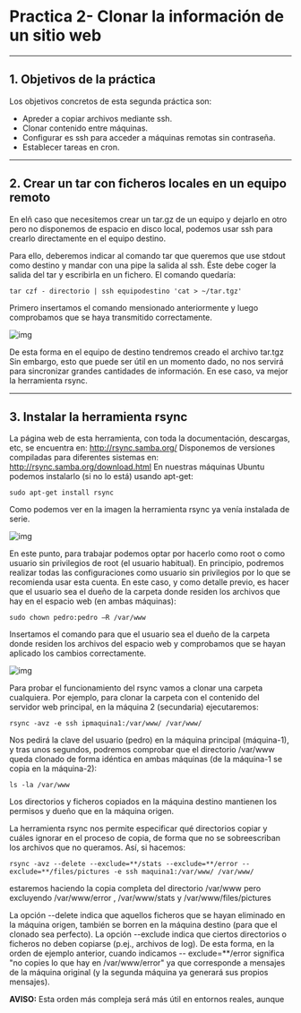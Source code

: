 # Practica 2- Clonar la información de un sitio web #

 ***

## 1. Objetivos de la práctica ##

Los objetivos concretos de esta segunda práctica son:
- Apreder a copiar archivos mediante ssh.
- Clonar contenido entre máquinas.
- Configurar es ssh para acceder a máquinas remotas sin contraseña.
- Establecer tareas en cron.

---

## 2. Crear un tar con ficheros locales en un equipo remoto ##

En elñ caso que necesitemos crear un tar.gz de un equipo y dejarlo en otro pero no disponemos de espacio en disco local, podemos usar ssh para crearlo directamente en el equipo destino.

Para ello, deberemos indicar al comando tar que queremos que use stdout como destino y mandar con una pipe la salida al ssh. Éste debe coger la salida del tar y escribirla en un fichero. El comando quedaría:

~~~
tar czf - directorio | ssh equipodestino 'cat > ~/tar.tgz'
~~~

Primero insertamos el comando mensionado anteriormente y luego comprobamos que se haya transmitido correctamente.

![img](https://github.com/McMayXIII/Servidores-Web-Altas-Prestaciones/blob/master/Practica%202/image/img01.png)

De esta forma en el equipo de destino tendremos creado el archivo tar.tgz Sin embargo, esto que puede ser útil en un momento dado, no nos servirá para sincronizar grandes cantidades de información. En ese caso, va mejor la herramienta rsync.

---

## 3. Instalar la herramienta rsync
La página web de esta herramienta, con toda la documentación, descargas, etc, se encuentra en:
http://rsync.samba.org/
Disponemos de versiones compiladas para diferentes sistemas en:
http://rsync.samba.org/download.html
En nuestras máquinas Ubuntu podemos instalarlo (si no lo está) usando apt-get:

~~~
sudo apt-get install rsync
~~~

Como podemos ver en la imagen la herramienta rsync ya venía instalada de serie.

![img](https://github.com/McMayXIII/Servidores-Web-Altas-Prestaciones/blob/master/Practica%202/image/img02.png)

En este punto, para trabajar podemos optar por hacerlo como root o como usuario sin privilegios de root (el usuario habitual). En principio, podremos realizar todas las configuraciones como usuario sin privilegios por lo que se recomienda usar esta cuenta. En este caso, y como detalle previo, es hacer que el usuario sea el dueño de la carpeta donde residen los archivos que hay en el espacio web (en ambas máquinas):

~~~
sudo chown pedro:pedro –R /var/www
~~~

Insertamos el comando para que el usuario sea el dueño de la carpeta donde residen los archivos del espacio web y comprobamos que se hayan aplicado los cambios correctamente.

![img](https://github.com/McMayXIII/Servidores-Web-Altas-Prestaciones/blob/master/Practica%202/image/img03.png)

Para probar el funcionamiento del rsync vamos a clonar una carpeta cualquiera. Por ejemplo, para clonar la carpeta con el contenido del servidor web principal, en la máquina 2 (secundaria) ejecutaremos:

~~~
rsync -avz -e ssh ipmaquina1:/var/www/ /var/www/
~~~

Nos pedirá la clave del usuario (pedro) en la máquina principal (máquina-1), y tras unos segundos, podremos comprobar que el directorio /var/www queda clonado de forma idéntica en ambas máquinas (de la máquina-1 se copia en la máquina-2):

~~~
ls -la /var/www
~~~

Los directorios y ficheros copiados en la máquina destino mantienen los permisos y dueño que en la máquina origen.

La herramienta rsync nos permite especificar qué directorios copiar y cuáles ignorar en el proceso de copia, de forma que no se sobreescriban los archivos que no queramos.
Así, si hacemos:

~~~
rsync -avz --delete --exclude=**/stats --exclude=**/error -- exclude=**/files/pictures -e ssh maquina1:/var/www/ /var/www/
~~~

estaremos haciendo la copia completa del directorio /var/www pero excluyendo /var/www/error , /var/www/stats y /var/www/files/pictures

La opción --delete indica que aquellos ficheros que se hayan eliminado en la máquina
origen, también se borren en la máquina destino (para que el clonado sea perfecto).
La opción --exclude indica que ciertos directorios o ficheros no deben copiarse (p.ej.,
archivos de log). De esta forma, en la orden de ejemplo anterior, cuando indicamos --
exclude=\*\*/error significa "no copies lo que hay en /var/www/error" ya que corresponde
a mensajes de la máquina original (y la segunda máquina ya generará sus propios
mensajes).

**AVISO:** Esta orden más compleja será más útil en entornos reales, aunque

